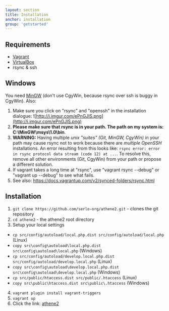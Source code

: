 ```yaml
---
layout: section
title: Installation
anchor: installation
group: 'getstarted'
---
```


## Requirements

* [Vagrant](http://www.vagrantup.com/)
* [VirtualBox](https://www.virtualbox.org/)
* rsync & ssh

## Windows

You need [MinGW](http://www.mingw.org/) (don't use CgyWin, because rsync over ssh is buggy in CgyWin). Also:

 1. Make sure you click on "rsync" and "openssh" in the installation dialogue: ![http://i.imgur.com/ePnGJlS.png](http://i.imgur.com/ePnGJlS.png)
 2. **Please make sure that rsync is in your path. The path on my system is: C:\MinGW\msys\1.0\bin**.
 3. **WARNING:** Having multiple *unix "suites" (Git, MinGW, CgyWin)* in your path may cause rsync not to work because there are *multiple OpenSSH* installations. An error resulting from this looks like: `rsync error: error in rsync protocol data stream (code 12) at ...`. To resolve this, remove all other environments (Git, CgyWin) from your path or propose a different solution.
 4. If vagrant takes a long time at "rsync", use "vagrant rsync --debug" or "vagrant up --debug" to see what fails.
 5. See also: https://docs.vagrantup.com/v2/synced-folders/rsync.html

## Installation

1. `git clone https://github.com/serlo-org/athene2.git` - clones the git repository
2. `cd athene2` - the athene2 root directory
3. Setup your local settings
 * `cp src/config/autoload/local.php.dist src/config/autoload/local.php` (Linux)
 * `copy src\config\autoload\local.php.dist src\config\autoload\local.php` (Windows)
 * `cp src/config/autoload/develop.local.php.dist src/config/autoload/develop.local.php` (Linux)
 * `copy src\config\autoload\develop.local.php.dist src\config\autoload\develop.local.php` (Windows)
 * `cp src/public/htaccess.dist src/public/.htaccess` (Linux)
 * `copy src\public\htaccess.dist src\public\.htaccess` (Windows)
4. `vagrant plugin install vagrant-triggers`
5. `vagrant up`
6. Click the link: [athene2](http://localhost:4567)
